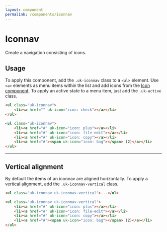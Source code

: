 ```yaml
---
layout: component
permalink: /components/iconnav
---
```


# Iconnav

<p class="uk-text-lead">Create a navigation consisting of icons.</p>

## Usage

To apply this component, add the `.uk-iconnav` class to a `<ul>`  element.  Use `<a>` elements as menu items within the list and add icons from the [Icon component](icon.md). To apply an active state to a menu item, just add the `.uk-active` class.

```html
<ul class="uk-iconnav">
    <li><a href="" uk-icon="icon: check"></a></li>
</ul>
```

```html
<ul class="uk-iconnav">
    <li><a href="#" uk-icon="icon: plus"></a></li>
    <li><a href="#" uk-icon="icon: file-edit"></a></li>
    <li><a href="#" uk-icon="icon: copy"></a></li>
    <li><a href="#"><span uk-icon="icon: bag"></span> (2)</a></li>
</ul>
```

***

## Vertical alignment

By default the items of an iconnav are aligned horizontally. To apply a vertical alignment, add the `.uk-iconnav-vertical` class.

```html
<ul class="uk-iconnav uk-iconnav-vertical">...</ul>
```

```html
<ul class="uk-iconnav uk-iconnav-vertical">
    <li><a href="#" uk-icon="icon: plus"></a></li>
    <li><a href="#" uk-icon="icon: file-edit"></a></li>
    <li><a href="#" uk-icon="icon: copy"></a></li>
    <li><a href="#"><span uk-icon="icon: bag"></span> (2)</a></li>
</ul>
```